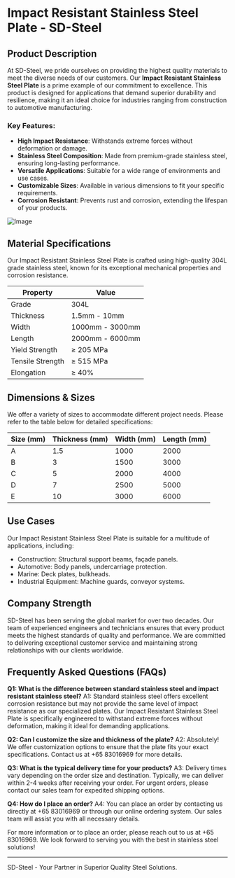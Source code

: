 # Impact Resistant Stainless Steel Plate - SD-Steel

## Product Description

At SD-Steel, we pride ourselves on providing the highest quality materials to meet the diverse needs of our customers. Our **Impact Resistant Stainless Steel Plate** is a prime example of our commitment to excellence. This product is designed for applications that demand superior durability and resilience, making it an ideal choice for industries ranging from construction to automotive manufacturing.

### Key Features:
- **High Impact Resistance**: Withstands extreme forces without deformation or damage.
- **Stainless Steel Composition**: Made from premium-grade stainless steel, ensuring long-lasting performance.
- **Versatile Applications**: Suitable for a wide range of environments and use cases.
- **Customizable Sizes**: Available in various dimensions to fit your specific requirements.
- **Corrosion Resistant**: Prevents rust and corrosion, extending the lifespan of your products.

![Image](https://github.com/user-attachments/assets/2567258e-e124-4816-932d-1809bd27ef0b)

## Material Specifications

Our Impact Resistant Stainless Steel Plate is crafted using high-quality 304L grade stainless steel, known for its exceptional mechanical properties and corrosion resistance.

| Property          | Value               |
|-------------------|---------------------|
| Grade             | 304L                |
| Thickness         | 1.5mm - 10mm        |
| Width             | 1000mm - 3000mm     |
| Length            | 2000mm - 6000mm     |
| Yield Strength    | ≥ 205 MPa          |
| Tensile Strength  | ≥ 515 MPa          |
| Elongation        | ≥ 40%              |

## Dimensions & Sizes

We offer a variety of sizes to accommodate different project needs. Please refer to the table below for detailed specifications:

| Size (mm)         | Thickness (mm)      | Width (mm) | Length (mm) |
|-------------------|---------------------|------------|-------------|
| A                 | 1.5                 | 1000       | 2000        |
| B                 | 3                   | 1500       | 3000        |
| C                 | 5                   | 2000       | 4000        |
| D                 | 7                   | 2500       | 5000        |
| E                 | 10                  | 3000       | 6000        |

## Use Cases

Our Impact Resistant Stainless Steel Plate is suitable for a multitude of applications, including:

- Construction: Structural support beams, façade panels.
- Automotive: Body panels, undercarriage protection.
- Marine: Deck plates, bulkheads.
- Industrial Equipment: Machine guards, conveyor systems.

## Company Strength

SD-Steel has been serving the global market for over two decades. Our team of experienced engineers and technicians ensures that every product meets the highest standards of quality and performance. We are committed to delivering exceptional customer service and maintaining strong relationships with our clients worldwide.

## Frequently Asked Questions (FAQs)

**Q1: What is the difference between standard stainless steel and impact resistant stainless steel?**
A1: Standard stainless steel offers excellent corrosion resistance but may not provide the same level of impact resistance as our specialized plates. Our Impact Resistant Stainless Steel Plate is specifically engineered to withstand extreme forces without deformation, making it ideal for demanding applications.

**Q2: Can I customize the size and thickness of the plate?**
A2: Absolutely! We offer customization options to ensure that the plate fits your exact specifications. Contact us at +65 83016969 for more details.

**Q3: What is the typical delivery time for your products?**
A3: Delivery times vary depending on the order size and destination. Typically, we can deliver within 2-4 weeks after receiving your order. For urgent orders, please contact our sales team for expedited shipping options.

**Q4: How do I place an order?**
A4: You can place an order by contacting us directly at +65 83016969 or through our online ordering system. Our sales team will assist you with all necessary details.

For more information or to place an order, please reach out to us at +65 83016969. We look forward to serving you with the best in stainless steel solutions!

---

SD-Steel - Your Partner in Superior Quality Steel Solutions.
